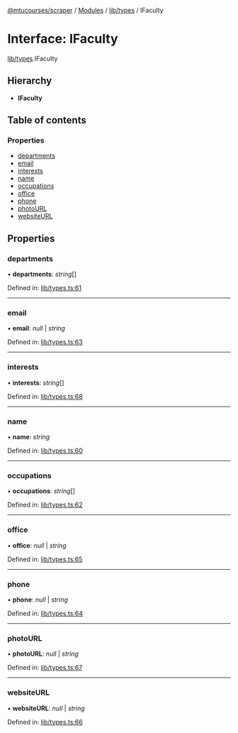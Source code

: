 [@mtucourses/scraper](../../README.md) / [Modules](../../modules.md) / [lib/types](../../modules/lib_types.md) / IFaculty

# Interface: IFaculty

[lib/types](../../modules/lib_types.md).IFaculty

## Hierarchy

* **IFaculty**

## Table of contents

### Properties

- [departments](types.ifaculty.md#departments)
- [email](types.ifaculty.md#email)
- [interests](types.ifaculty.md#interests)
- [name](types.ifaculty.md#name)
- [occupations](types.ifaculty.md#occupations)
- [office](types.ifaculty.md#office)
- [phone](types.ifaculty.md#phone)
- [photoURL](types.ifaculty.md#photourl)
- [websiteURL](types.ifaculty.md#websiteurl)

## Properties

### departments

• **departments**: *string*[]

Defined in: [lib/types.ts:61](https://github.com/Michigan-Tech-Courses/scrapper/blob/a0179c7/src/lib/types.ts#L61)

___

### email

• **email**: *null* \| *string*

Defined in: [lib/types.ts:63](https://github.com/Michigan-Tech-Courses/scrapper/blob/a0179c7/src/lib/types.ts#L63)

___

### interests

• **interests**: *string*[]

Defined in: [lib/types.ts:68](https://github.com/Michigan-Tech-Courses/scrapper/blob/a0179c7/src/lib/types.ts#L68)

___

### name

• **name**: *string*

Defined in: [lib/types.ts:60](https://github.com/Michigan-Tech-Courses/scrapper/blob/a0179c7/src/lib/types.ts#L60)

___

### occupations

• **occupations**: *string*[]

Defined in: [lib/types.ts:62](https://github.com/Michigan-Tech-Courses/scrapper/blob/a0179c7/src/lib/types.ts#L62)

___

### office

• **office**: *null* \| *string*

Defined in: [lib/types.ts:65](https://github.com/Michigan-Tech-Courses/scrapper/blob/a0179c7/src/lib/types.ts#L65)

___

### phone

• **phone**: *null* \| *string*

Defined in: [lib/types.ts:64](https://github.com/Michigan-Tech-Courses/scrapper/blob/a0179c7/src/lib/types.ts#L64)

___

### photoURL

• **photoURL**: *null* \| *string*

Defined in: [lib/types.ts:67](https://github.com/Michigan-Tech-Courses/scrapper/blob/a0179c7/src/lib/types.ts#L67)

___

### websiteURL

• **websiteURL**: *null* \| *string*

Defined in: [lib/types.ts:66](https://github.com/Michigan-Tech-Courses/scrapper/blob/a0179c7/src/lib/types.ts#L66)
